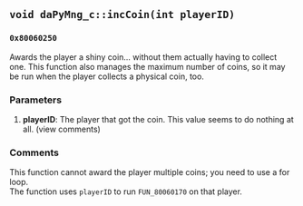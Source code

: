 ## `void daPyMng_c::incCoin(int playerID)`
### `0x80060250`
Awards the player a shiny coin... without them actually having to collect one. This function also manages the maximum number of coins, so it may be run when the player collects a physical coin, too.
### Parameters
1. **playerID**: The player that got the coin. This value seems to do nothing at all. (view comments)

### Comments
This function cannot award the player multiple coins; you need to use a for loop.<br>
The function uses `playerID` to run `FUN_80060170` on that player.

